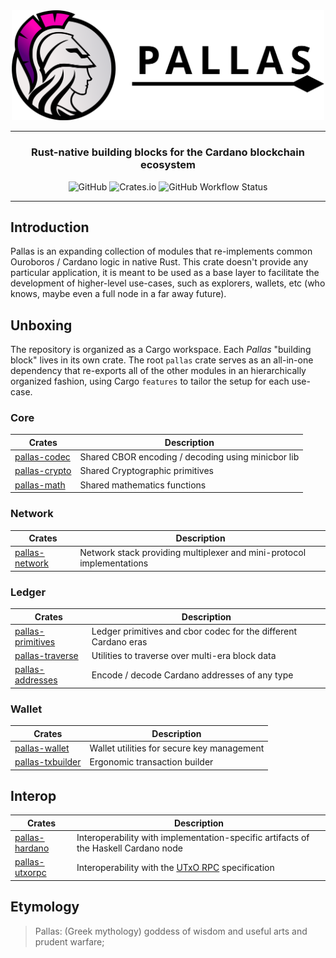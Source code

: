 <div align="center">
    <picture>
        <source media="(prefers-color-scheme: dark)" srcset="https://raw.githubusercontent.com/txpipe/pallas/master/assets/logo-dark.svg">
        <source media="(prefers-color-scheme: light)" srcset="https://raw.githubusercontent.com/txpipe/pallas/master/assets/logo-light.svg">
        <img src="https://raw.githubusercontent.com/txpipe/pallas/master/assets/logo-light.svg" alt="Pallas Logo" width="500">
    </picture>
    <hr />
        <h3 align="center" style="border-bottom: none">Rust-native building blocks for the Cardano blockchain ecosystem</h3>
        <img alt="GitHub" src="https://img.shields.io/github/license/txpipe/pallas" />
        <img alt="Crates.io" src="https://img.shields.io/crates/v/pallas" />
        <img alt="GitHub Workflow Status" src="https://img.shields.io/github/actions/workflow/status/txpipe/pallas/validate.yml" />
    <hr/>
</div>

## Introduction

Pallas is an expanding collection of modules that re-implements common
Ouroboros / Cardano logic in native Rust. This crate doesn't provide any particular
application, it is meant to be used as a base layer to facilitate the
development of higher-level use-cases, such as explorers, wallets, etc (who
knows, maybe even a full node in a far away future).

## Unboxing

The repository is organized as a Cargo workspace. Each _Pallas_ "building block" lives in its own crate. The root `pallas` crate serves as an all-in-one dependency that re-exports all of the other modules in an hierarchically organized fashion, using Cargo `features` to tailor the setup for each use-case.

### Core

| Crates                          | Description                                        |
| ------------------------------- | -------------------------------------------------- |
| [pallas-codec](/pallas-codec)   | Shared CBOR encoding / decoding using minicbor lib |
| [pallas-crypto](/pallas-crypto) | Shared Cryptographic primitives                    |
| [pallas-math](/pallas-math)     | Shared mathematics functions                       |

### Network

| Crates                            | Description                                                           |
| --------------------------------- | --------------------------------------------------------------------- |
| [pallas-network](/pallas-network) | Network stack providing multiplexer and mini-protocol implementations |

### Ledger

| Crates                                  | Description                                                     |
| --------------------------------------- | --------------------------------------------------------------- |
| [pallas-primitives](/pallas-primitives) | Ledger primitives and cbor codec for the different Cardano eras |
| [pallas-traverse](/pallas-traverse)     | Utilities to traverse over multi-era block data                 |
| [pallas-addresses](/pallas-addresses)   | Encode / decode Cardano addresses of any type                   |

### Wallet

| Crates                                | Description                                |
| ------------------------------------- | ------------------------------------------ |
| [pallas-wallet](/pallas-wallet)       | Wallet utilities for secure key management |
| [pallas-txbuilder](/pallas-txbuilder) | Ergonomic transaction builder              |

## Interop

| Crates                            | Description                                                                         |
| --------------------------------- | ----------------------------------------------------------------------------------- |
| [pallas-hardano](/pallas-hardano) | Interoperability with implementation-specific artifacts of the Haskell Cardano node |
| [pallas-utxorpc](/pallas-utxorpc) | Interoperability with the [UTxO RPC](https://utxorpc.org) specification             |

## Etymology

> Pallas: (Greek mythology) goddess of wisdom and useful arts and prudent warfare;
